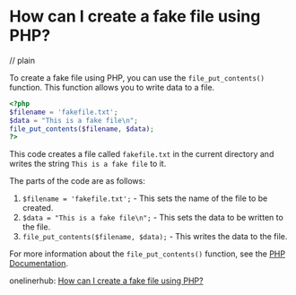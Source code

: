 # How can I create a fake file using PHP?
// plain

To create a fake file using PHP, you can use the `file_put_contents()` function. This function allows you to write data to a file.

```php
<?php
$filename = 'fakefile.txt';
$data = "This is a fake file\n";
file_put_contents($filename, $data);
?>
```

This code creates a file called `fakefile.txt` in the current directory and writes the string `This is a fake file` to it.

The parts of the code are as follows:

1. `$filename = 'fakefile.txt';` - This sets the name of the file to be created.
2. `$data = "This is a fake file\n";` - This sets the data to be written to the file.
3. `file_put_contents($filename, $data);` - This writes the data to the file.

For more information about the `file_put_contents()` function, see the [PHP Documentation](https://www.php.net/manual/en/function.file-put-contents.php).

onelinerhub: [How can I create a fake file using PHP?](https://onelinerhub.com/php-faker/how-can-i-create-a-fake-file-using-php)
